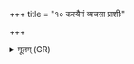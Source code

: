 +++
title = "१० कस्यैनं व्यचसा प्राशीः"

+++
<details><summary>मूलम् (GR)</summary>

(…) । +++(see 1abc)+++  
कस्यैनं व्यचसा प्राशीः ॥
</details>